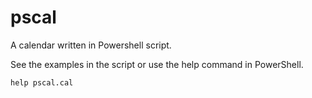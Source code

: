 # pscal

A calendar written in Powershell script.

See the examples in the script or use the help command in PowerShell.

    help pscal.cal
